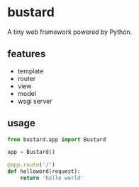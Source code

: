 # bustard

A tiny web framework powered by Python.


## features

* template
* router
* view
* model
* wsgi server


## usage

```python
from bustard.app import Bustard

app = Bustard()

@app.route('/')
def helloword(request):
    return 'hello world'
```
